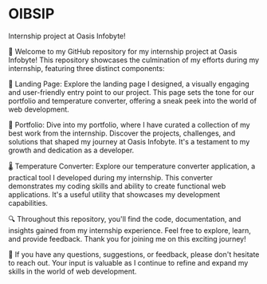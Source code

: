 # OIBSIP
Internship project at Oasis Infobyte!


🚀 Welcome to my GitHub repository for my internship project at Oasis Infobyte! This repository showcases the culmination of my efforts during my internship, featuring three distinct components:

🌟 Landing Page: Explore the landing page I designed, a visually engaging and user-friendly entry point to our project. This page sets the tone for our portfolio and temperature converter, offering a sneak peek into the world of web development.

📂 Portfolio: Dive into my portfolio, where I have curated a collection of my best work from the internship. Discover the projects, challenges, and solutions that shaped my journey at Oasis Infobyte. It's a testament to my growth and dedication as a developer.

🌡️ Temperature Converter: Explore our temperature converter application, a practical tool I developed during my internship. This converter demonstrates my coding skills and ability to create functional web applications. It's a useful utility that showcases my development capabilities.

🔍 Throughout this repository, you'll find the code, documentation, and insights gained from my internship experience. Feel free to explore, learn, and provide feedback. Thank you for joining me on this exciting journey!

🙌 If you have any questions, suggestions, or feedback, please don't hesitate to reach out. Your input is valuable as I continue to refine and expand my skills in the world of web development.
